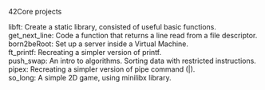 42Core projects 

libft: Create a static library, consisted of useful basic functions.                                                                                                  
get_next_line: Code a function that returns a line read from a file descriptor.                                                                                                     
born2beRoot: Set up a server inside a Virtual Machine.                                                                                                                           
ft_printf: Recreating a simpler version of printf.                                                                                                                               
push_swap: An intro to algorithms. Sorting data with restricted instructions.                                                                                                   
pipex: Recreating a simpler version of pipe command (|).                                                                                                                   
so_long: A simple 2D game, using minilibx library.                                                                                                                                 
